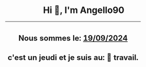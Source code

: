 <h1 align='center'>Hi 👋, I'm Angello90</h1>
<div align='center'>

|<h2 align='center'>Nous sommes le: <u>19/09/2024</u></h2><h2 align='center'>c'est un jeudi et je suis au: 🏢 travail.</h2>|
|---
</div>